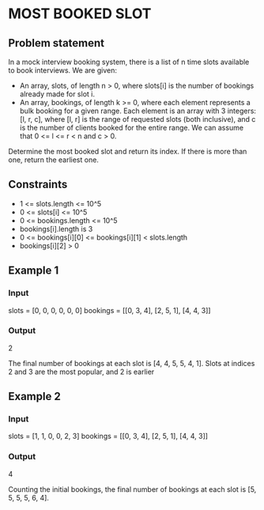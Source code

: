 # MOST BOOKED SLOT

## Problem statement

In a mock interview booking system, there is a list of n time slots available to book interviews. We are given:

- An array, slots, of length n > 0, where slots[i] is the number of bookings already made for slot i.
- An array, bookings, of length k >= 0, where each element represents a bulk booking for a given range. Each element is
  an array with 3 integers: [l, r, c], where [l, r] is the range of requested slots (both inclusive), and c is the
  number of clients booked for the entire range. We can assume that 0 <= l <= r < n and c > 0.

Determine the most booked slot and return its index. If there is more than one, return the earliest one.

## Constraints

- 1 <= slots.length <= 10^5
- 0 <= slots[i] <= 10^5
- 0 <= bookings.length <= 10^5
- bookings[i].length is 3
- 0 <= bookings[i][0] <= bookings[i][1] < slots.length
- bookings[i][2] > 0

## Example 1

### Input

slots = [0, 0, 0, 0, 0, 0]
bookings = [[0, 3, 4], [2, 5, 1], [4, 4, 3]]

### Output

2

The final number of bookings at each slot is [4, 4, 5, 5, 4, 1]. Slots at indices 2 and 3 are the most popular, and 2 is
earlier

## Example 2

### Input

slots = [1, 1, 0, 0, 2, 3]
bookings = [[0, 3, 4], [2, 5, 1], [4, 4, 3]]

### Output

4

Counting the initial bookings, the final number of bookings at
each slot is [5, 5, 5, 5, 6, 4].
